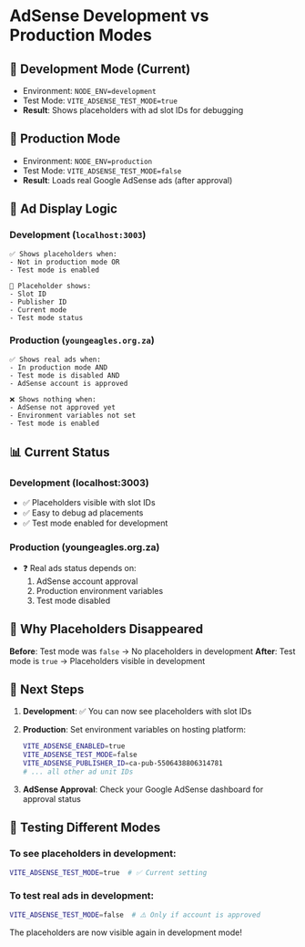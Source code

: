# AdSense Development vs Production Modes

## 🔧 **Development Mode (Current)**
- Environment: `NODE_ENV=development`
- Test Mode: `VITE_ADSENSE_TEST_MODE=true`
- **Result**: Shows placeholders with ad slot IDs for debugging

## 🚀 **Production Mode**
- Environment: `NODE_ENV=production`
- Test Mode: `VITE_ADSENSE_TEST_MODE=false`
- **Result**: Loads real Google AdSense ads (after approval)

## 🎯 **Ad Display Logic**

### **Development (`localhost:3003`)**
```
✅ Shows placeholders when:
- Not in production mode OR
- Test mode is enabled

🔧 Placeholder shows:
- Slot ID
- Publisher ID  
- Current mode
- Test mode status
```

### **Production (`youngeagles.org.za`)**
```
✅ Shows real ads when:
- In production mode AND
- Test mode is disabled AND
- AdSense account is approved

❌ Shows nothing when:
- AdSense not approved yet
- Environment variables not set
- Test mode is enabled
```

## 📊 **Current Status**

### **Development (localhost:3003)**
- ✅ Placeholders visible with slot IDs
- ✅ Easy to debug ad placements
- ✅ Test mode enabled for development

### **Production (youngeagles.org.za)**
- ❓ Real ads status depends on:
  1. AdSense account approval
  2. Production environment variables
  3. Test mode disabled

## 🔄 **Why Placeholders Disappeared**

**Before**: Test mode was `false` → No placeholders in development
**After**: Test mode is `true` → Placeholders visible in development

## 🎯 **Next Steps**

1. **Development**: ✅ You can now see placeholders with slot IDs
2. **Production**: Set environment variables on hosting platform:
   ```bash
   VITE_ADSENSE_ENABLED=true
   VITE_ADSENSE_TEST_MODE=false
   VITE_ADSENSE_PUBLISHER_ID=ca-pub-5506438806314781
   # ... all other ad unit IDs
   ```

3. **AdSense Approval**: Check your Google AdSense dashboard for approval status

## 🧪 **Testing Different Modes**

### **To see placeholders in development:**
```bash
VITE_ADSENSE_TEST_MODE=true  # ✅ Current setting
```

### **To test real ads in development:**
```bash
VITE_ADSENSE_TEST_MODE=false  # ⚠️ Only if account is approved
```

The placeholders are now visible again in development mode!
